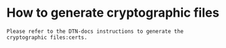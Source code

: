 # How to generate cryptographic files

```
Please refer to the DTN-docs instructions to generate the cryptographic files:certs.
```